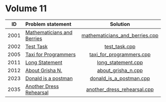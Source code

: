 # Volume 11

|  ID  |                               Problem statement                                 |                              Solution                              |
|:----:|:--------------------------------------------------------------------------------|:------------------------------------------------------------------:|
| 2001 | [Mathematicians and Berries](http://acm.timus.ru/problem.aspx?space=1&num=2001) | [mathematicians_and_berries.cpp](./mathematicians_and_berries.cpp) |
| 2002 | [Test Task](http://acm.timus.ru/problem.aspx?space=1&num=2002)                  | [test_task.cpp](./test_task.cpp)                                   |
| 2005 | [Taxi for Programmers](http://acm.timus.ru/problem.aspx?space=1&num=2005)       | [taxi_for_programmers.cpp](./taxi_for_programmers.cpp)             |
| 2011 | [Long Statement](http://acm.timus.ru/problem.aspx?space=1&num=2011)             | [long_statement.cpp](./long_statement.cpp)                         |
| 2012 | [About Grisha N.](http://acm.timus.ru/problem.aspx?space=1&num=2012)            | [about_grisha_n.cpp](./about_grisha_n.cpp)                         |
| 2023 | [Donald is a postman](http://acm.timus.ru/problem.aspx?space=1&num=2023)        | [donald_is_a_postman.cpp](./donald_is_a_postman.cpp)               |
| 2035 | [Another Dress Rehearsal](http://acm.timus.ru/problem.aspx?space=1&num=2035)    | [another_dress_rehearsal.cpp](./another_dress_rehearsal.cpp)       |
